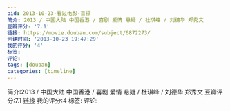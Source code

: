```yaml
---
pid: 2013-10-23-看过电影-盲探
简介: 2013 / 中国大陆 中国香港 / 喜剧 爱情 悬疑 / 杜琪峰 / 刘德华 郑秀文
豆瓣评分: '7.1'
链接: https://movie.douban.com/subject/6872273/
创建时间: '2013-10-23 19:47:29'
我的评分: '4'
标签:
评论:
tags: [douban]
categories: [timeline]
---
```

简介:2013 / 中国大陆 中国香港 / 喜剧 爱情 悬疑 / 杜琪峰 / 刘德华 郑秀文
豆瓣评分:7.1
[链接](https://movie.douban.com/subject/6872273/)
我的评分:4
标签:
评论:
